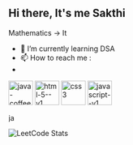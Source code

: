 ## Hi there, It's me Sakthi

Mathematics -> It

- 🌱 I’m currently learning DSA
- 📫 How to reach me :
- <br />
<img width="48" height="48" src="https://img.icons8.com/color/48/java-coffee-cup-logo--v1.png" alt="java-coffee-cup-logo--v1"/> <img width="48" height="48" src="https://img.icons8.com/color/48/html-5--v1.png" alt="html-5--v1"/> <img width="48" height="48" src="https://img.icons8.com/color/48/css3.png" alt="css3"/> <img width="48" height="48" src="https://img.icons8.com/color/48/javascript--v1.png" alt="javascript--v1"/>

<img width="16" height="16" src="https://img.icons8.com/officexs/16/000000/java-eclipse.png" alt="java-eclipse"/>

![LeetCode Stats](https://leetcard.jacoblin.cool/sakthi_2912?theme=light&font=Marmelad)


  
